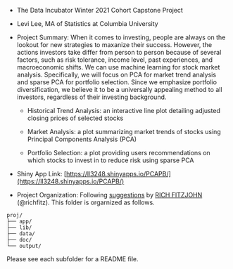 + The Data Incubator Winter 2021 Cohort Capstone Project

+ Levi Lee, MA of Statistics at Columbia University

+ Project Summary: When it comes to investing, people are always on the lookout for new strategies to maxanize  their success. However, the actions investors take differ from person to person because of several factors, such as risk tolerance, income level, past experiences, and macroeconomic shifts. We can use machine learning for stock market analysis. Specifically, we will focus on PCA for market trend analysis and sparse PCA for portfolio selection. Since we emphasize portfolio diversification, we believe it to be a universally appealing method to all investors, regardless of their investing background. 

	+ Historical Trend Analysis: an interactive line plot detailing adjusted closing prices of selected stocks

	+ Market Analysis: a plot summarizing market trends of stocks using Principal Components Analysis (PCA)

	+ Portfolio Selection: a plot providing users recommendations on which stocks to invest in to reduce risk using sparse PCA


+ Shiny App Link: [https://ll3248.shinyapps.io/PCAPB/](https://ll3248.shinyapps.io/PCAPB/)

+ Project Organization: Following [suggestions](http://nicercode.github.io/blog/2013-04-05-projects/) by [RICH FITZJOHN](http://nicercode.github.io/about/#Team) (@richfitz). This folder is orgarnized as follows.

```
proj/
├── app/
├── lib/
├── data/
├── doc/
└── output/
```

Please see each subfolder for a README file.